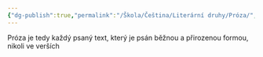 ```yaml
---
{"dg-publish":true,"permalink":"/Škola/Čeština/Literární druhy/Próza/","created":"2023-11-29T15:02:37.451+01:00","updated":"2024-03-13T18:26:00.520+01:00"}
---
```


Próza je tedy každý psaný text, který je psán běžnou a přirozenou formou, nikoli ve verších